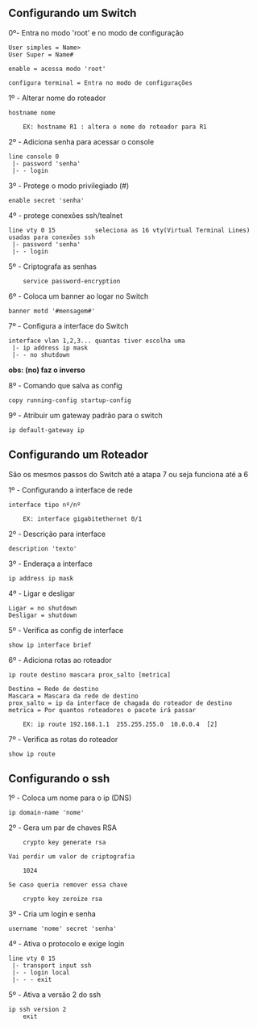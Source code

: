 
## **Configurando um Switch**

0º- Entra no modo 'root' e no modo de configuração 

    User simples = Name>
    User Super = Name#

    enable = acessa modo 'root'

    configura terminal = Entra no modo de configurações

1º - Alterar nome do roteador 
   
    hostname nome

        EX: hostname R1 : altera o nome do roteador para R1

2º - Adiciona senha para acessar o console

    line console 0
     |- password 'senha'
     |- - login

3º - Protege o modo privilegiado (#)

    enable secret 'senha'

4º - protege conexões ssh/tealnet

    line vty 0 15           seleciona as 16 vty(Virtual Terminal Lines) usadas para conexões ssh
     |- password 'senha'
     |- - login

5º - Criptografa as senhas

        service password-encryption

6º - Coloca um banner ao logar no Switch

    banner motd '#mensagem#'

7º - Configura a interface do Switch

    interface vlan 1,2,3... quantas tiver escolha uma
     |- ip address ip mask
     |- - no shutdown

**obs: (no) faz o inverso**

8º - Comando que salva as config

    copy running-config startup-config

9º - Atribuir um gateway padrão para o switch

    ip default-gateway ip



## **Configurando um Roteador**


São os mesmos passos do Switch até a atapa 7 ou seja funciona até a 6

1º - Configurando a interface de rede

    interface tipo nº/nº

        EX: interface gigabitethernet 0/1 

2º - Descrição para interface

    description 'texto'

3º - Enderaça a interface  
    
    ip address ip mask

4º - Ligar e desligar

    Ligar = no shutdown
    Desligar = shutdown

5º - Verifica as config de interface

    show ip interface brief
   
6º - Adiciona rotas ao roteador

    ip route destino mascara prox_salto [metrica]

    Destino = Rede de destino
    Mascara = Mascara da rede de destino
    prox_salto = ip da interface de chagada do roteador de destino
    metrica = Por quantos roteadores o pacote irá passar

        EX: ip route 192.168.1.1  255.255.255.0  10.0.0.4  [2]

7º - Verifica as rotas do roteador 

    show ip route

## **Configurando o ssh**

1º - Coloca um nome para o ip (DNS)

    ip domain-name 'nome'

2º - Gera um par de chaves RSA

        crypto key generate rsa 

    Vai perdir um valor de criptografia

        1024

    Se caso queria remover essa chave 

        crypto key zeroize rsa

3º - Cria um login e senha

    username 'nome' secret 'senha'

4º - Ativa o protocolo e exige login

    line vty 0 15
     |- transport input ssh 
     |- - login local
     |- - - exit

5º - Ativa a versão 2 do ssh 

    ip ssh version 2
        exit